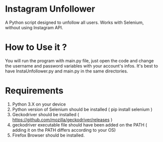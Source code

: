 # Instagram Unfollower
A Python script designed to unfollow all users. Works with Selenium, without using Instagram API.

# How to Use it ?

You will run the program with main.py file, just open the code and change the username and password variables with your account's infos. It's best to have InstaUnfollower.py and main.py in the same directories.

# Requirements

1) Python 3.X on your device
2) Python version of Selenium should be installed  ( pip install selenium )
3) Geckodriver should be installed ( https://github.com/mozilla/geckodriver/releases )
4) geckodriver executable file should have been added on the PATH ( adding it on the PATH differs according to your OS)
5) Firefox Browser should be installed.
